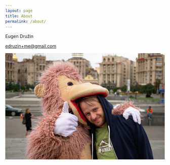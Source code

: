 ```yaml
---
layout: page
title: About
permalink: /about/
---
```


Eugen Družin

edruzin+me@gmail.com

![me](/images/me.jpg)
